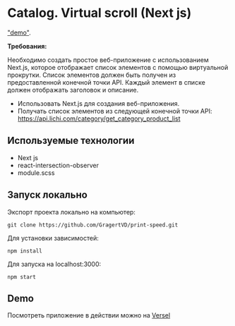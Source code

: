 # Catalog. Virtual scroll (Next js)
["demo"](https://print-speed.vercel.app/).

**Требования:**

Необходимо создать простое веб-приложение с использованием Next.js, которое отображает список элементов с помощью виртуальной прокрутки. Список элементов должен быть получен из предоставленной конечной точки API. Каждый элемент в списке должен отображать заголовок и описание.

- Использовать Next.js для создания веб-приложения.
- Получать список элементов из следующей конечной точки API: https://api.lichi.com/category/get_category_product_list


## Используемые технологии

- Next js
- react-intersection-observer
- module.scss

## Запуск локально

Экспорт проекта локально на компьютер:

```
git clone https://github.com/GragertVD/print-speed.git
```

Для установки зависимостей:

```
npm install
```

Для запуска на localhost:3000:

```
npm start
```

## Demo

Посмотреть приложение в действии можно на [Versel](https://print-speed.vercel.app/)
